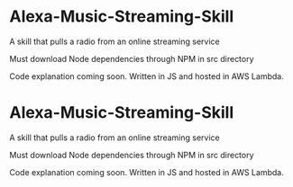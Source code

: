 # Alexa-Music-Streaming-Skill
A skill that pulls a radio from an online streaming service

Must download Node dependencies through NPM in src directory

Code explanation coming soon. Written in JS and hosted in AWS Lambda.

# Alexa-Music-Streaming-Skill
A skill that pulls a radio from an online streaming service

Must download Node dependencies through NPM in src directory

Code explanation coming soon. Written in JS and hosted in AWS Lambda.

